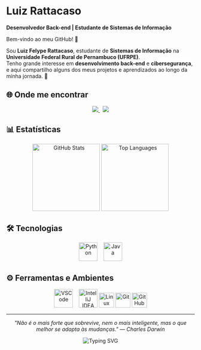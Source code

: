 # Luiz Rattacaso  
**Desenvolvedor Back-end | Estudante de Sistemas de Informação**

Bem-vindo ao meu GitHub! 👋  

Sou **Luiz Felype Rattacaso**, estudante de **Sistemas de Informação** na **Universidade Federal Rural de Pernambuco (UFRPE)**.  
Tenho grande interesse em **desenvolvimento back-end** e **cibersegurança**, e aqui compartilho alguns dos meus projetos e aprendizados ao longo da minha jornada. 🚀  

## 🌐 Onde me encontrar
<p align="center">
  <a href="mailto:rattacasoluiz03@gmail.com" target="_blank">
    <img src="https://img.shields.io/badge/Gmail-D14836?style=for-the-badge&logo=gmail&logoColor=white"/>
  </a>
  &nbsp;
  <a href="https://www.linkedin.com/in/luizrattacaso/" target="_blank">
    <img src="https://img.shields.io/badge/LinkedIn-0A66C2?style=for-the-badge&logo=linkedin&logoColor=white"/>
  </a>
</p>

## 📊 Estatísticas
<p align="center">
  <img 
    alt="GitHub Stats"
    height="180em"
    src="https://github-readme-stats.vercel.app/api?username=luizrattacaso&show_icons=true&theme=tokyonight&include_all_commits=true&locale=pt-br&hide_border=true"
  />
  <img 
    alt="Top Languages"
    height="180em"
    src="https://github-readme-stats.vercel.app/api/top-langs/?username=luizrattacaso&theme=tokyonight&layout=compact&custom_title=Tecnologias&langs_count=8&hide_border=true"
  />
</p>

## 🛠️ Tecnologias
<p align="center">
  <img alt="Python" title="Python" width="50px" src="https://cdn.jsdelivr.net/gh/devicons/devicon@latest/icons/python/python-original.svg"/>
  &nbsp;&nbsp;
  <img alt="Java" title="Java" width="50px" src="https://cdn.jsdelivr.net/gh/devicons/devicon@latest/icons/java/java-original.svg"/>
</p>

## ⚙️ Ferramentas e Ambientes
<p align="center">
  <img alt="VSCode" title="VSCode" width="50px" src="https://cdn.jsdelivr.net/gh/devicons/devicon@latest/icons/vscode/vscode-original.svg"/>
  &nbsp;&nbsp;
  <img alt="IntelliJ IDEA" title="IntelliJ IDEA" width="50px" src="https://cdn.jsdelivr.net/gh/devicons/devicon@latest/icons/intellij/intellij-original.svg"/>
  <img alt="Linux" title="Linux" src="https://cdn.jsdelivr.net/gh/devicons/devicon@latest/icons/linux/linux-original.svg" width="40" />
  <img alt="Git" title="Git" src="https://cdn.jsdelivr.net/gh/devicons/devicon@latest/icons/git/git-original.svg" width="40" />
  <img alt="GitHub" title="GitHub" src="https://cdn.jsdelivr.net/gh/devicons/devicon@latest/icons/github/github-original.svg" width="40" />
</p>

---

<p align="center">
  <i>"Não é o mais forte que sobrevive, nem o mais inteligente, mas o que melhor se adapta às mudanças."  
  — Charles Darwin</i>
</p>

<p align="center">
  <img src="https://readme-typing-svg.herokuapp.com?font=Fira+Code&weight=500&size=22&pause=1000&color=3BB143&center=true&vCenter=true&random=false&width=450&lines=Desenvolvedor+Back-end;Estudante+de+Sistemas+de+Informa%C3%A7%C3%A3o;Sempre+aprendendo+%F0%9F%9A%80" alt="Typing SVG" />
</p>

